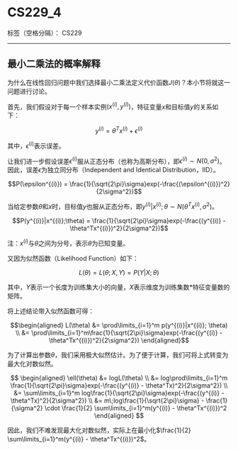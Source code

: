 ﻿# CS229_4

标签（空格分隔）： CS229

---

## 最小二乘法的概率解释

为什么在线性回归问题中我们选择最小二乘法定义代价函数$J(\theta)$？本小节将就这一问题进行讨论。  

首先，我们假设对于每一个样本实例$(x^{(i)}, y^{(i)})$，特征变量$x$和目标值$y$的关系如下：  

$$y^{(i)} = \theta^Tx^{(i)} + \epsilon^{(i)}$$

其中，$\epsilon^{(i)}$表示误差。  

让我们进一步假设误差$\epsilon^{(i)}$服从正态分布（也称为高斯分布），即$\epsilon^{(i)} \sim N(0, \sigma^2)$。因此，误差$\epsilon$为独立同分布（Independent and Identical Distribution，IID）。  

$$P(\epsilon^{(i)}) = \frac{1}{\sqrt{2\pi}\sigma}exp(-\frac{(\epsilon^{(i)})^2}{2\sigma^2})$$

当给定参数$\theta$和$x$时，目标值$y$也服从正态分布，即$y^{(i)}|x^{(i)};\theta \sim N(\theta^Tx^{(i)}, \sigma^2)$。  

$$P(y^{(i)}|x^{(i)};\theta) = \frac{1}{\sqrt{2\pi}\sigma}exp(-\frac{(y^{(i)} - \theta^Tx^{(i)})^2}{2\sigma^2})$$

注：$x^{(i)}$与$\theta$之间为分号，表示$\theta$为已知变量。  

又因为似然函数（Likelihood Function）如下：  

$$L(\theta) = L(\theta; X, Y) = P(Y|X; \theta)$$  

其中，$Y$表示一个长度为训练集大小的向量，$X$表示维度为训练集数*特征变量数的矩阵。

将上述结论带入似然函数可得：  

$$\begin{aligned}
L(\theta) &= \prod\limits_{i=1}^m p(y^{(i)}|x^{(i)}; \theta) \\ 
&= \prod\limits_{i=1}^m\frac{1}{\sqrt{2\pi}\sigma}exp(-\frac{(y^{(i)} - \theta^Tx^{(i)})^2}{2\sigma^2})
\end{aligned}$$  

为了计算出参数$\theta$，我们采用极大似然估计。为了便于计算，我们可将上式转变为最大化对数似然。  

$$
\begin{aligned}
\ell(\theta) &= logL(\theta) \\
&= log\prod\limits_{i=1}^m \frac{1}{\sqrt{2\pi}\sigma}exp(-\frac{(y^{(i)} - \theta^Tx)^2}{2\sigma^2}) \\
&= \sum\limits_{i=1}^m log\frac{1}{\sqrt{2\pi}\sigma}exp(-\frac{(y^{(i)} - \theta^Tx)^2}{2\sigma^2})  \\
&= m\;log\frac{1}{\sqrt{2\pi}\sigma} - \frac{1}{\sigma^2} \cdot \frac{1}{2} \sum\limits_{i=1}^m(y^{(i)} - \theta^Tx^{(i)})^2
\end{aligned}
$$  

因此，我们不难发现最大化对数似然，实际上在最小化$\frac{1}{2} \sum\limits_{i=1}^m(y^{(i)} - \theta^Tx^{(i)})^2$。